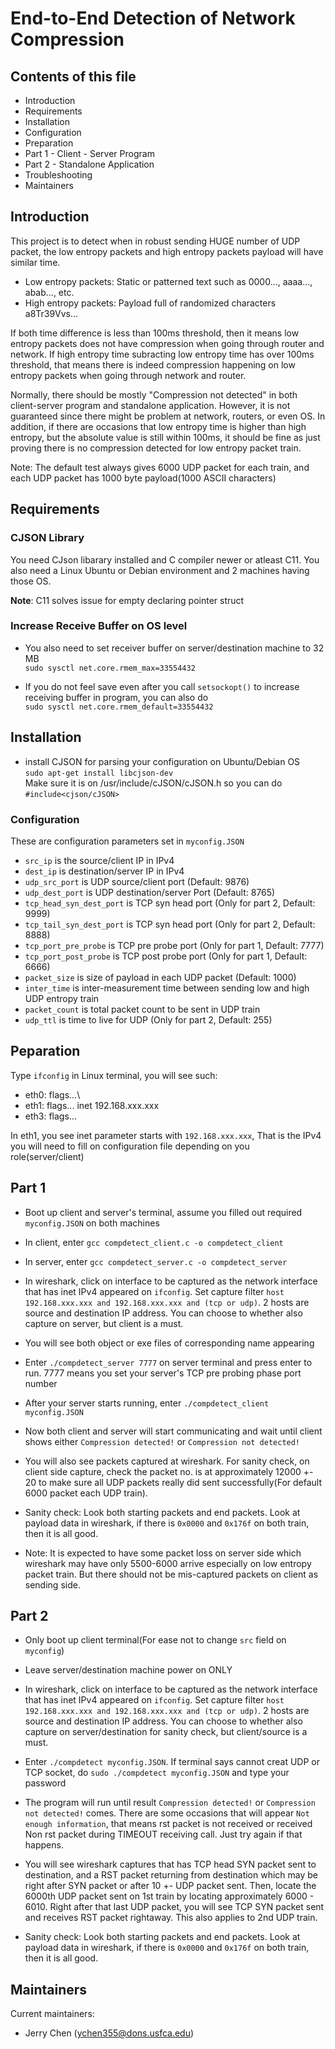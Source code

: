 # End-to-End Detection of Network Compression

## Contents of this file

 - Introduction
 - Requirements
 - Installation
 - Configuration
 - Preparation
 - Part 1 - Client - Server Program
 - Part 2 - Standalone Application
 - Troubleshooting
 - Maintainers
## Introduction

This project is to detect when in robust sending HUGE number of UDP packet, the low entropy packets and high entropy packets payload will have similar time. 

- Low entropy packets: Static or patterned text such as 0000..., aaaa..., abab..., etc.
- High entropy packets: Payload full of randomized characters a8Tr39Vvs...

If both time difference is less than 100ms threshold, then it means low entropy packets does not have compression when going through router and network. If high entropy time subracting low entropy time has over 100ms threshold, that means there is indeed compression happening on low entropy packets when going through network and router. 

Normally, there should be mostly "Compression not detected" in both client-server program and standalone application. However, it is not guaranteed since there might be problem at network, routers, or even OS. In addition, if there are occasions that low entropy time is higher than high entropy, but the absolute value is still within 100ms, it should be fine as just proving there is no compression detected for low entropy packet train.

Note: The default test always gives 6000 UDP packet for each train, and each UDP packet has 1000 byte payload(1000 ASCII characters)
 
## Requirements

### CJSON Library

You need CJson libarary installed and C compiler newer or atleast C11. You also need a Linux Ubuntu or Debian environment and 2 machines having those OS.

**Note**: C11 solves issue for empty declaring pointer struct

### Increase Receive Buffer on OS level
- You also need to set receiver buffer on server/destination machine to 32 MB\
`sudo sysctl net.core.rmem_max=33554432`

- If you do not feel save even after you call `setsockopt()` to increase receiving buffer in program, you can also do\
`sudo sysctl net.core.rmem_default=33554432`



## Installation

- install CJSON for parsing your configuration on Ubuntu/Debian OS\
`sudo apt-get install libcjson-dev`\
Make sure it is on /usr/include/cJSON/cJSON.h so you can do `#include<cjson/cJSON>`


### Configuration

These are configuration parameters set in `myconfig.JSON`
 - `src_ip` is the source/client IP in IPv4
 - `dest_ip` is destination/server IP in IPv4
 - `udp_src_port` is UDP source/client port (Default: 9876)
 - `udp_dest_port` is UDP destination/server Port (Default: 8765)
 - `tcp_head_syn_dest_port` is TCP syn head port (Only for part 2, Default: 9999)
 - `tcp_tail_syn_dest_port` is TCP syn head port (Only for part 2, Default: 8888)
 - `tcp_port_pre_probe` is TCP pre probe port (Only for part 1, Default: 7777)
 - `tcp_port_post_probe` is TCP post probe port (Only for part 1, Default: 6666)
 - `packet_size` is size of payload in each UDP packet (Default: 1000)
 - `inter_time` is inter-measurement time between sending low and high UDP entropy train
 - `packet_count` is total packet count to be sent in UDP train
 - `udp_ttl` is time to live for UDP (Only for part 2, Default: 255)

## Peparation

Type `ifconfig` in Linux terminal, you will see such:

- eth0: flags...\
- eth1: flags... inet 192.168.xxx.xxx
- eth3: flags...

In eth1, you see inet parameter starts with `192.168.xxx.xxx`, That is the IPv4 you will need to fill on configuration file depending on you role(server/client)

## Part 1

- Boot up client and server's terminal, assume you filled out required `myconfig.JSON` on both machines

- In client, enter `gcc compdetect_client.c -o compdetect_client`

- In server, enter `gcc compdetect_server.c -o compdetect_server`

- In wireshark, click on interface to be captured as the network interface that has inet IPv4 appeared on `ifconfig`. Set capture filter `host 192.168.xxx.xxx and 192.168.xxx.xxx and (tcp or udp)`. 2 hosts are source and destination IP address. You can choose to whether also capture on server, but client is a must.

- You will see both object or exe files of corresponding name appearing

- Enter `./compdetect_server 7777` on server terminal and press enter to run. 7777 means you set your server's TCP pre probing phase port number

- After your server starts running, enter `./compdetect_client myconfig.JSON`

- Now both client and server will start communicating and wait until client shows either `Compression detected!` or `Compression not detected!`

- You will also see packets captured at wireshark. For sanity check, on client side capture, check the packet no. is at approximately 12000 +- 20 to make sure all UDP packets really did sent successfully(For default 6000 packet each UDP train).

- Sanity check: Look both starting packets and end packets. Look at payload data in wireshark, if there is `0x0000` and `0x176f` on both train, then it is all good.

- Note: It is expected to have some packet loss on server side which wireshark may have only 5500-6000 arrive especially on low entropy packet train. But there should not be mis-captured packets on client as sending side.

## Part 2

- Only boot up client terminal(For ease not to change `src` field on `myconfig`)

- Leave server/destination machine power on ONLY

- In wireshark, click on interface to be captured as the network interface that has inet IPv4 appeared on `ifconfig`. Set capture filter `host 192.168.xxx.xxx and 192.168.xxx.xxx and (tcp or udp)`. 2 hosts are source and destination IP address. You can choose to whether also capture on server/destination for sanity check, but client/source is a must.

- Enter `./compdetect myconfig.JSON`. If terminal says cannot creat UDP or TCP socket, do `sudo ./compdetect myconfig.JSON` and type your password

- The program will run until result `Compression detected!` or `Compression not detected!` comes. There are some occasions that will appear `Not enough information`, that means rst packet is not received or received Non rst packet during TIMEOUT receiving call. Just try again if that happens.

- You will see wireshark captures that has TCP head SYN packet sent to destination, and a RST packet returning from destination which may be right after SYN packet or after 10 +- UDP packet sent. Then, locate the 6000th UDP packet sent on 1st train by locating approximately 6000 - 6010.
Right after that last UDP packet, you will see TCP SYN packet sent and receives RST packet rightaway. This also applies to 2nd UDP train.

- Sanity check: Look both starting packets and end packets. Look at payload data in wireshark, if there is `0x0000` and `0x176f` on both train, then it is all good.

## Maintainers

Current maintainers:
- Jerry Chen ([ychen355@dons.usfca.edu](https://github.com/LastComrade0/Network_Compression))
